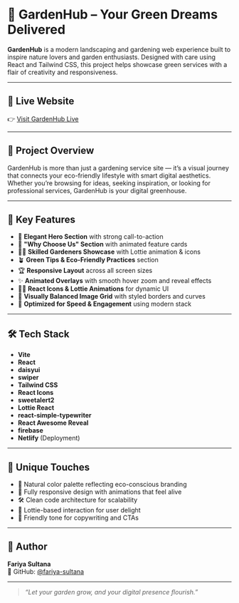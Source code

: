 # 🌿 GardenHub – Your Green Dreams Delivered

**GardenHub** is a modern landscaping and gardening web experience built to inspire nature lovers and garden enthusiasts. Designed with care using React and Tailwind CSS, this project helps showcase green services with a flair of creativity and responsiveness.

---

## 🔗 Live Website

👉 [Visit GardenHub Live](https://your-live-site-link.netlify.app/)

---

## 🌱 Project Overview

GardenHub is more than just a gardening service site — it’s a visual journey that connects your eco-friendly lifestyle with smart digital aesthetics. Whether you’re browsing for ideas, seeking inspiration, or looking for professional services, GardenHub is your digital greenhouse.

---

## 🚀 Key Features

- 🌳 **Elegant Hero Section** with strong call-to-action
- 🌺 **"Why Choose Us" Section** with animated feature cards
- 🧑‍🌾 **Skilled Gardeners Showcase** with Lottie animation & icons
- 🪴 **Green Tips & Eco-Friendly Practices** section
- 🏆 **Responsive Layout** across all screen sizes
- ✨ **Animated Overlays** with smooth hover zoom and reveal effects
- 👩‍💻 **React Icons & Lottie Animations** for dynamic UI
- 📸 **Visually Balanced Image Grid** with styled borders and curves
- 🔋 **Optimized for Speed & Engagement** using modern stack

---

## 🛠️ Tech Stack

- **Vite**
- **React**
- **daisyui**
- **swiper**
- **Tailwind CSS**
- **React Icons**
- **sweetalert2**
- **Lottie React**
- **react-simple-typewriter**
- **React Awesome Reveal**
- **firebase**
- **Netlify** (Deployment)

---


## 🌟 Unique Touches

- 🍃 Natural color palette reflecting      eco-conscious branding
- 📱 Fully responsive design with animations that  feel alive
- 🛠️ Clean code architecture for scalability
- 🎥 Lottie-based interaction for user delight
- 💬 Friendly tone for copywriting and CTAs

---

## 👤 Author

**Fariya Sultana**  
🔗 GitHub: [@fariya-sultana](https://github.com/fariya-sultana)

---

> _“Let your garden grow, and your digital presence flourish.”_

